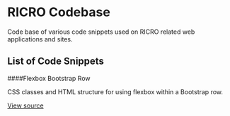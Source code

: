 # RICRO Codebase

Code base of various code snippets used on RICRO related web applications and sites.

## List of Code Snippets

####Flexbox Bootstrap Row

  CSS classes and HTML structure for using flexbox within a Bootstrap row.

  [View source](https://github.com/dlennox24/ricro-codebase/tree/master/flexbox-bootstrap-row/)
